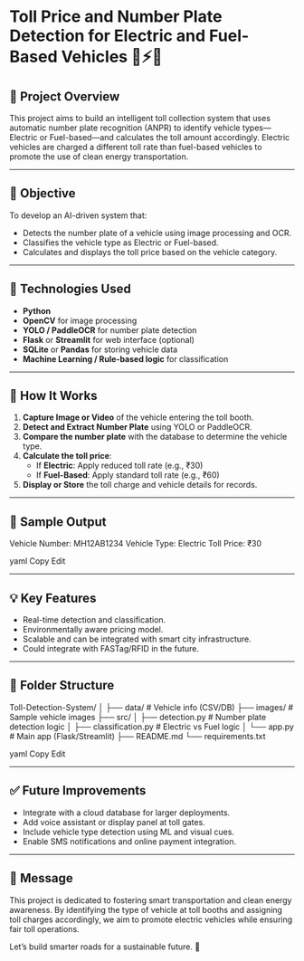 
# Toll Price and Number Plate Detection for Electric and Fuel-Based Vehicles 🚗⚡⛽

## 📌 Project Overview

This project aims to build an intelligent toll collection system that uses automatic number plate recognition (ANPR) to identify vehicle types—Electric or Fuel-based—and calculates the toll amount accordingly. Electric vehicles are charged a different toll rate than fuel-based vehicles to promote the use of clean energy transportation.

---

## 🎯 Objective

To develop an AI-driven system that:
- Detects the number plate of a vehicle using image processing and OCR.
- Classifies the vehicle type as Electric or Fuel-based.
- Calculates and displays the toll price based on the vehicle category.

---

## 🔧 Technologies Used

- **Python** 
- **OpenCV** for image processing
- **YOLO / PaddleOCR** for number plate detection
- **Flask** or **Streamlit** for web interface (optional)
- **SQLite** or **Pandas** for storing vehicle data
- **Machine Learning / Rule-based logic** for classification

---

## 📸 How It Works

1. **Capture Image or Video** of the vehicle entering the toll booth.
2. **Detect and Extract Number Plate** using YOLO or PaddleOCR.
3. **Compare the number plate** with the database to determine the vehicle type.
4. **Calculate the toll price**:
   - If **Electric**: Apply reduced toll rate (e.g., ₹30)
   - If **Fuel-Based**: Apply standard toll rate (e.g., ₹60)
5. **Display or Store** the toll charge and vehicle details for records.

---

## 🧪 Sample Output

Vehicle Number: MH12AB1234
Vehicle Type: Electric
Toll Price: ₹30

yaml
Copy
Edit

---

## 💡 Key Features

- Real-time detection and classification.
- Environmentally aware pricing model.
- Scalable and can be integrated with smart city infrastructure.
- Could integrate with FASTag/RFID in the future.

---

## 📂 Folder Structure

Toll-Detection-System/ │ ├── data/ # Vehicle info (CSV/DB) ├── images/ # Sample vehicle images ├── src/ │ ├── detection.py # Number plate detection logic │ ├── classification.py # Electric vs Fuel logic │ └── app.py # Main app (Flask/Streamlit) ├── README.md └── requirements.txt

yaml
Copy
Edit

---

## ✅ Future Improvements

- Integrate with a cloud database for larger deployments.
- Add voice assistant or display panel at toll gates.
- Include vehicle type detection using ML and visual cues.
- Enable SMS notifications and online payment integration.

---

## 🙏 Message

This project is dedicated to fostering smart transportation and clean energy awareness. By identifying the type of vehicle at toll booths and assigning toll charges accordingly, we aim to promote electric vehicles while ensuring fair toll operations.

Let’s build smarter roads for a sustainable future. 🌱
